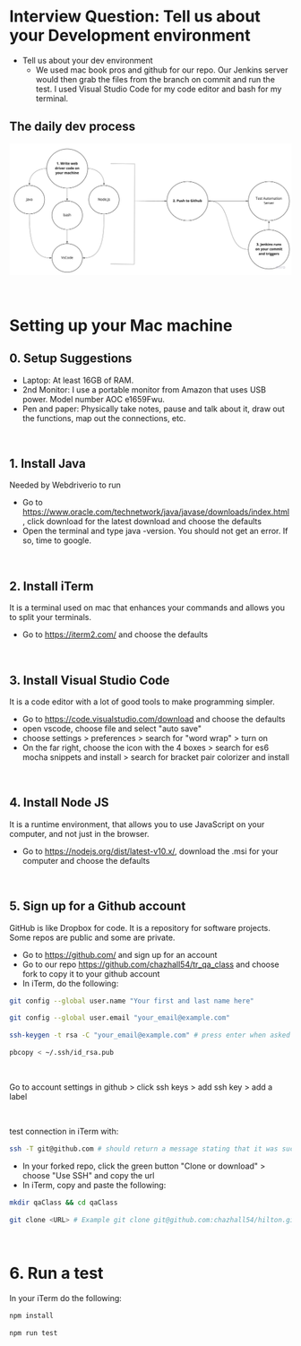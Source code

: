 # Interview Question: Tell us about your Development environment

- Tell us about your dev environment
    - We used mac book pros and github for our repo. Our Jenkins server would then grab the files from the branch on commit and run the test. I used Visual Studio Code for my code editor and bash for my terminal. 

## The daily dev process

![alt text](../imgs/daily_dev_process.jpg "daily dev process")

<br>

# Setting up your Mac machine


## 0. Setup Suggestions
- Laptop: At least 16GB of RAM.
- 2nd Monitor: I use a portable monitor from Amazon that uses USB power. Model number AOC e1659Fwu.
- Pen and paper: Physically take notes, pause and talk about it, draw out the functions, map out the connections, etc.

<br>


## 1. Install Java

Needed by Webdriverio to run

- Go to https://www.oracle.com/technetwork/java/javase/downloads/index.html, click download for the latest download and choose the defaults
- Open the terminal and type java -version. You should not get an error. If so, time to google. 

<br>

## 2. Install iTerm

It is a terminal used on mac that enhances your commands and allows you to split your terminals.

- Go to https://iterm2.com/ and choose the defaults

<br>

## 3. Install Visual Studio Code

It is a code editor with a lot of good tools to make programming simpler.

- Go to https://code.visualstudio.com/download and choose the defaults
- open vscode, choose file and select "auto save"
- choose settings > preferences > search for "word wrap" > turn on
- On the far right, choose the icon with the 4 boxes > search for es6 mocha snippets and install > search for bracket pair colorizer and install

<br>

## 4. Install Node JS

It is a runtime environment, that allows you to use JavaScript on your computer, and not just in the browser.

- Go to https://nodejs.org/dist/latest-v10.x/, download the .msi for your computer and choose the defaults

<br>


## 5. Sign up for a Github account

GitHub is like Dropbox for code. It is a repository for software projects. Some repos are public and some are private.

- Go to https://github.com/ and sign up for an account
- Go to our repo https://github.com/chazhall54/tr_qa_class and choose fork to copy it to your github account
- In iTerm, do the following:

```bash
git config --global user.name "Your first and last name here"
```

```bash
git config --global user.email "your_email@example.com"
```

```bash
ssh-keygen -t rsa -C "your_email@example.com" # press enter when asked to name the file
```

```bash
pbcopy < ~/.ssh/id_rsa.pub  
```
<br>

Go to account settings in github > click ssh keys > add ssh key > add a label

<br>

test connection in iTerm with:

```bash
ssh -T git@github.com # should return a message stating that it was successful
```

- In your forked repo, click the green button "Clone or download" > choose "Use SSH"  and copy the url 
- In iTerm, copy and paste the following:

```bash
mkdir qaClass && cd qaClass
```

```bash
git clone <URL> # Example git clone git@github.com:chazhall54/hilton.git
```

<br>

# 6. Run a test
In your iTerm do the following:

```bash
npm install
```
```bash
npm run test
```